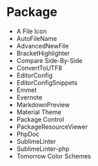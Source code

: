 # Package

- A File Icon
- AutoFileName
- AdvancedNewFile
- BracketHighlighter
- Compare Side-By-Side
- ConvertToUTF8
- EditorConfig
- EditorConfigSnippets
- Emmet
- Evernote
- MarkdownPreview
- Material Theme
- Package Control
- PackageResourceViewer
- PhpDoc
- SublimeLinter
- SublimeLinter-php
- Tomorrow Color Schemes